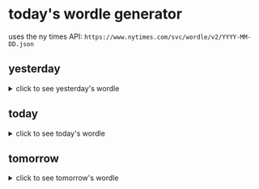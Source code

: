 # today's wordle generator

uses the ny times API: `https://www.nytimes.com/svc/wordle/v2/YYYY-MM-DD.json`

## yesterday

<details>
    <summary>click to see yesterday's wordle</summary>

    spine

</details>

## today

<details>
    <summary>click to see today's wordle</summary>

    pearl

</details>

## tomorrow

<details>
    <summary>click to see tomorrow's wordle</summary>

    jelly

</details>
